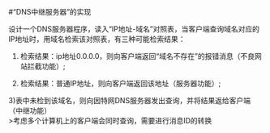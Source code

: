 #“DNS中继服务器”的实现

  设计一个DNS服务器程序，读入“IP地址-域名”对照表，当客户端查询域名对应的IP地址时，用域名检索该对照表，有三种可能检索结果：
  
  1) 检索结果：ip地址0.0.0.0，则向客户端返回“域名不存在”的报错消息（不良网站拦截功能）;    
  
  2) 检索结果：普通IP地址，则向客户端返回该地址（服务器功能）;    
  
  3)表中未检到该域名，则向因特网DNS服务器发出查询，并将结果返给客户端（中继功能）    
    >考虑多个计算机上的客户端会同时查询，需要进行消息ID的转换
